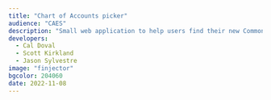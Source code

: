 ```yaml
---
title: "Chart of Accounts picker"
audience: "CAES"
description: "Small web application to help users find their new Common chart of accounts."
developers:
  - Cal Doval
  - Scott Kirkland
  - Jason Sylvestre
image: "finjector"
bgcolor: 204060
date: 2022-11-08
---
```

